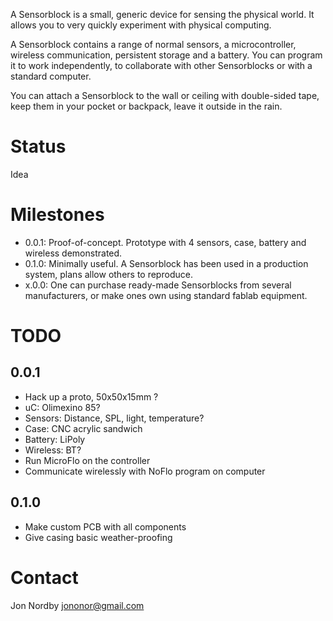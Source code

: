 A Sensorblock is a small, generic device for sensing the physical world.
It allows you to very quickly experiment with physical computing.

A Sensorblock contains a range of normal sensors, a microcontroller, wireless communication,
persistent storage and a battery. You can program it to work independently, to collaborate
with other Sensorblocks or with a standard computer.

You can attach a Sensorblock to the wall or ceiling with double-sided tape,
keep them in your pocket or backpack, leave it outside in the rain.

Status
=======
Idea

Milestones
===========
* 0.0.1: Proof-of-concept. Prototype with 4 sensors, case, battery and wireless demonstrated.
* 0.1.0: Minimally useful. A Sensorblock has been used in a production system, plans allow others to reproduce.
* x.0.0: One can purchase ready-made Sensorblocks from several manufacturers, or make ones own using standard fablab equipment.

TODO
=====
0.0.1
------
* Hack up a proto, 50x50x15mm ?
* uC: Olimexino 85?
* Sensors: Distance, SPL, light, temperature?
* Case: CNC acrylic sandwich
* Battery: LiPoly
* Wireless: BT?
* Run MicroFlo on the controller
* Communicate wirelessly with NoFlo program on computer


0.1.0
------
* Make custom PCB with all components
* Give casing basic weather-proofing

Contact
========
Jon Nordby <jononor@gmail.com>
